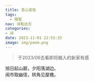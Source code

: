 ```yaml
---
title: 吾心安处
tags:
  - 随笔
nav: 诗和远方
categories:
- 诗
date: 2023-11-01 22:53:33
image: img/poem.png
---
```


> 于2023/06去看即将搬入的新家有感

旭日起山巅，夕阳落湖边。\
闹市取幽径，转角见屋檐。
